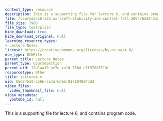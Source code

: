 ```yaml
---
content_type: resource
description: This is a supporting file for lecture 6, and contains program code.
file: /courses/16-333-aircraft-stability-and-control-fall-2004/65d2451d3566ca3a6daa8171040d43d3_lecture4.m
file_size: 7980
file_type: text/plain
hide_download: true
hide_download_original: null
learning_resource_types:
- Lecture Notes
license: https://creativecommons.org/licenses/by-nc-sa/4.0/
ocw_type: OCWFile
parent_title: Lecture Notes
parent_type: CourseSection
parent_uid: 12a1aaf9-be7a-ca1d-756d-c7f978d7513c
resourcetype: Other
title: lecture4.m
uid: 65d2451d-3566-ca3a-6daa-8171040d43d3
video_files:
  video_thumbnail_file: null
video_metadata:
  youtube_id: null
---
```

This is a supporting file for lecture 6, and contains program code.